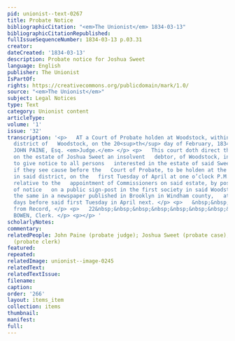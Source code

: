 ```yaml
---
pid: unionist--text-0267
title: Probate Notice
bibliographicCitation: "<em>The Unionist</em> 1834-03-13"
bibliographicCitationRepublished: 
fullIssueSequenceNumber: 1834-03-13 p.03.31
creator: 
dateCreated: '1834-03-13'
description: Probate notice for Joshua Sweet
language: English
publisher: The Unionist
IsPartOf: 
rights: https://creativecommons.org/publicdomain/mark/1.0/
source: "<em>The Unionist</em>"
subject: Legal Notices
type: Text
category: Unionist content
articleType: 
volume: '1'
issue: '32'
transcription: '<p>   AT a Court of Probate holden at Woodstock, within and for the
  district of   Woodstock, on the 20<sup>th</sup> day of February, 1834. </p> <p align="center">   Present,
  JOHN PAINE, Esq. <em>Judge.</em> </p> <p>   This court doth direct the Trustees
  on the estate of Joshua Sweet an insolvent   debtor, of Woodstock, in said district,
  to give notice to all persons   interested in the estate of said Sweet, to appear
  if they see cause before the   Court of Probate, to be holden at the Probate office
  in said district, on the   first Tuesday of April at one o’clock P.M. to be heard
  relative to the   appointment of Commissioners on said estate, by posting said order
  of notice   on a public sign-post in the first society in said Woodstock, and by   advertising
  the same in a newspaper published in Brooklyn in Windham county,   at least twenty
  days before said first Tuesday in April next. </p> <p>   &nbsp;&nbsp;&nbsp;&nbsp;&nbsp;&nbsp;&nbsp;&nbsp;&nbsp;&nbsp;&nbsp;&nbsp;&nbsp;&nbsp;&nbsp;&nbsp;&nbsp;&nbsp;&nbsp;&nbsp;&nbsp;&nbsp;&nbsp;   Certified
  from Record, </p> <p>   22&nbsp;&nbsp;&nbsp;&nbsp;&nbsp;&nbsp;&nbsp;&nbsp;&nbsp;&nbsp;&nbsp;&nbsp;&nbsp;&nbsp;&nbsp;&nbsp;&nbsp;&nbsp;&nbsp;&nbsp;&nbsp;&nbsp;&nbsp;&nbsp;&nbsp;&nbsp;&nbsp;&nbsp;&nbsp;&nbsp;&nbsp;&nbsp;&nbsp;&nbsp;&nbsp;&nbsp;&nbsp;&nbsp;&nbsp;&nbsp;&nbsp;&nbsp;&nbsp;   GEORGE
  BOWEN, Clerk. </p> <p></p> '
scholarlyNotes: 
commentary: 
relatedPeople: John Paine (probate judge); Joshua Sweet (probate case); George Bowen
  (probate clerk)
featured: 
repeated: 
relatedImage: unionist--image-0245
relatedText: 
relatedTextIssue: 
filename: 
caption: 
order: '266'
layout: items_item
collection: items
thumbnail: 
manifest: 
full: 
---
```

